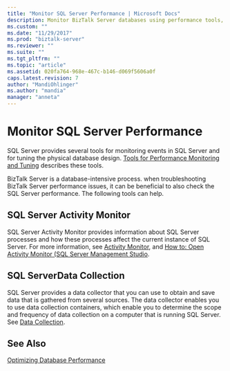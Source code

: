 ```yaml
---
title: "Monitor SQL Server Performance | Microsoft Docs"
description: Monitor BizTalk Server databases using performance tools, Activity Monitor, and Data collection
ms.custom: ""
ms.date: "11/29/2017"
ms.prod: "biztalk-server"
ms.reviewer: ""
ms.suite: ""
ms.tgt_pltfrm: ""
ms.topic: "article"
ms.assetid: 020fa764-968e-467c-b146-d069f5606a0f
caps.latest.revision: 7
author: "MandiOhlinger"
ms.author: "mandia"
manager: "anneta"
---
```

# Monitor SQL Server Performance
SQL Server provides several tools for monitoring events in SQL Server and for tuning the physical database design. [Tools for Performance Monitoring and Tuning](/sql/relational-databases/performance/performance-monitoring-and-tuning-tools) describes these tools. 
  
BizTalk Server is a database-intensive process. when troubleshooting BizTalk Server performance issues, it can be beneficial to also check the SQL Server performance. The following tools can help.  
  
## SQL Server Activity Monitor  
SQL Server Activity Monitor provides information about SQL Server processes and how these processes affect the current instance of SQL Server. For more information, see [Activity Monitor](/sql/relational-databases/performance-monitor/activity-monitor), and [How to: Open Activity Monitor (SQL Server Management Studio](/sql/relational-databases/performance-monitor/open-activity-monitor-sql-server-management-studio). 
  
## SQL ServerData Collection  
SQL Server provides a data collector that you can use to obtain and save data that is gathered from several sources. The data collector enables you to use data collection containers, which enable you to determine the scope and frequency of data collection on a computer that is running SQL Server. See [Data Collection](/sql/relational-databases/data-collection/data-collection).
  
## See Also  
 [Optimizing Database Performance](../technical-guides/optimizing-database-performance.md)